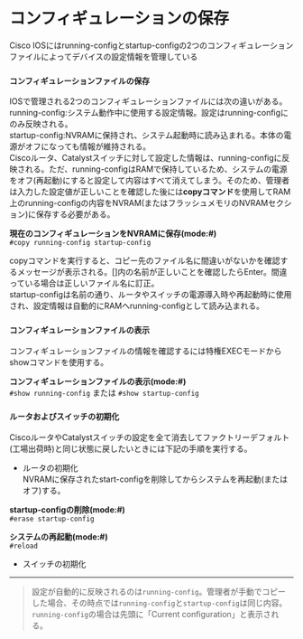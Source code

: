 # コンフィギュレーションの保存
Cisco IOSにはrunning-configとstartup-configの2つのコンフィギュレーションファイルによってデバイスの設定情報を管理している

### `コンフィギュレーションファイルの保存`
IOSで管理される2つのコンフィギュレーションファイルには次の違いがある。  
running-config:システム動作中に使用する設定情報。設定はrunning-configにのみ反映される。  
startup-config:NVRAMに保持され、システム起動時に読み込まれる。本体の電源がオフになっても情報が維持される。  
Ciscoルータ、Catalystスイッチに対して設定した情報は、running-configに反映される。ただ、running-configはRAMで保持しているため、システムの電源をオフ(再起動)にすると設定して内容はすべて消えてしまう。そのため、管理者は入力した設定値が正しいことを確認した後には**copyコマンド**を使用してRAM上のrunning-configの内容をNVRAM(またはフラッシュメモリのNVRAMセクション)に保存する必要がある。

**現在のコンフィギュレーションをNVRAMに保存(mode:#)**  
`#copy running-config startup-config`

copyコマンドを実行すると、コピー先のファイル名に間違いがないかを確認するメッセージが表示される。[]内の名前が正しいことを確認したらEnter。間違っている場合は正しいファイル名に訂正。  
startup-configは名前の通り、ルータやスイッチの電源導入時や再起動時に使用され、設定情報は自動的にRAMへrunning-configとして読み込まれる。

### `コンフィギュレーションファイルの表示`
コンフィギュレーションファイルの情報を確認するには特権EXECモードからshowコマンドを使用する。

**コンフィギュレーションファイルの表示(mode:#)**  
`#show running-config` または `#show startup-config`

### `ルータおよびスイッチの初期化`
CiscoルータやCatalystスイッチの設定を全て消去してファクトリーデフォルト(工場出荷時)と同じ状態に戻したいときには下記の手順を実行する。

- ルータの初期化  
NVRAMに保存されたstart-configを削除してからシステムを再起動(またはオフ)する。

**startup-configの削除(mode:#)**  
`#erase startup-config`

**システムの再起動(mode:#)**  
`#reload`

- スイッチの初期化

---
> 設定が自動的に反映されるのは`running-config`。管理者が手動でコピーした場合、その時点では`running-config`と`startup-config`は同じ内容。`running-config`の場合は先頭に「Current configuration」と表示される。
